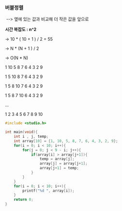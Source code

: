 ### 버블정렬

​					--> 옆에 있는 값과 비교해 더 작은 값을 앞으로

**시간 복잡도 : n^2**

-> 10 * ( 10 + 1 ) / 2  =  55

-> N  * (N + 1 ) / 2

-> O(N * N)



1 10 5 8 7 6 4 3 2 9

1 5 10 8 7 6 4 3 2 9

1 5 8 10 7 6 4 3 2 9

1 5 8 7 10 6 4 3 2 9

...

1 2 3 4 5 6 7 8 9 10



```c
#include <studio.h>

int main(void){
    int i , j, temp;
    int array[10] = {1, 10, 5, 8, 7, 6, 4, 3, 2, 9};
    for(i = 0; i < 10; i++){
        for(j = 0; j < 9 - i; j++){
            if(array[i] > array[j+1]){
                temp = array[j];
                array[j] = array[j+1];
                array[j+1] = temp;
            }
        }
    }
    for(i = 0; i < 10; i++){
        printf("%d ", array[i]);
    }
    return 0;
}
```







